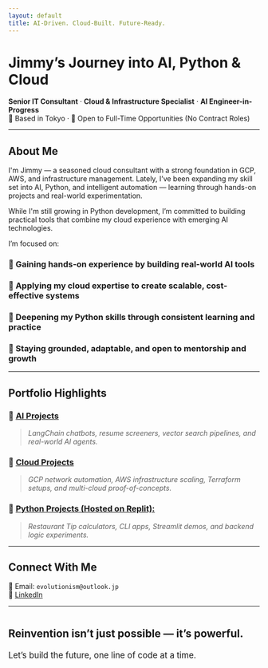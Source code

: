 ```yaml
---
layout: default
title: AI-Driven. Cloud-Built. Future-Ready.
---
```


# Jimmy’s Journey into AI, Python & Cloud

**Senior IT Consultant** · **Cloud & Infrastructure Specialist** · **AI Engineer-in-Progress**  
📍 Based in Tokyo · 🤝 Open to Full-Time Opportunities (No Contract Roles)

---

## About Me

  I'm Jimmy — a seasoned cloud consultant with a strong foundation in GCP, AWS, and infrastructure management. Lately, I’ve been expanding my skill set into AI, Python, and intelligent automation — learning through hands-on projects and real-world experimentation.

While I'm still growing in Python development, I’m committed to building practical tools that combine my cloud experience with emerging AI technologies.

I’m focused on:
### 🔹 Gaining hands-on experience by building real-world AI tools
### 🔹 Applying my cloud expertise to create scalable, cost-effective systems
### 🔹 Deepening my Python skills through consistent learning and practice
### 🔹 Staying grounded, adaptable, and open to mentorship and growth

---

## Portfolio Highlights

### 🔹 [AI Projects](./ai.md)  
> *LangChain chatbots, resume screeners, vector search pipelines, and real-world AI agents.*

### 🔹 [Cloud Projects](./cloud.md)  
> *GCP network automation, AWS infrastructure scaling, Terraform setups, and multi-cloud proof-of-concepts.*

### 🔹 [Python Projects (Hosted on Replit):](https://replit.com/@Jameskay-ai)  
> *Restaurant Tip calculators, CLI apps, Streamlit demos, and backend logic experiments.*

---

## Connect With Me

📧 Email: `evolutionism@outlook.jp`  
🔗 [LinkedIn](https://linkedin.com/in/4evolutionism)

---

<p style="font-size: 1.5em; font-weight: bold; margin-top: 2em;">
  Reinvention isn’t just possible — it’s powerful.
</p>
<p style="font-size: 1.2em;">
  Let’s build the future, one line of code at a time.
</p>
